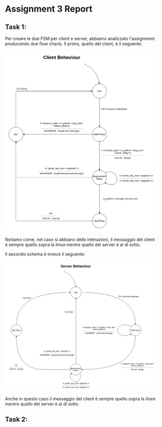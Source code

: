 # Assignment 3 Report

## Task 1:

Per creare le due FSM per client e server, abbiamo analizzato l'assignment producendo due flow charts. Il primo, quello del client, é il seguente:

![Client.jpg](attachments/199aa2db.jpg)

Notiamo come, nel caso si abbiano delle interazioni, il messaggio del client é sempre quello sopra la _linea_ mentre quello del server é al di sotto.

Il secondo schema é invece il seguente:

![Server.jpg](attachments/9032d88b.jpg)

Anche in questo caso il messaggio del client é sempre quello sopra la _linea_ mentre quello del server é al di sotto.

## Task 2:
